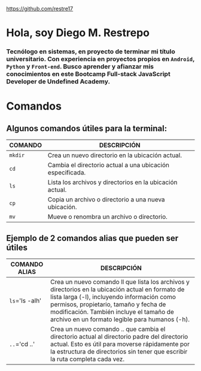 https://github.com/restre17

# Hola, soy Diego M. Restrepo

### Tecnólogo en sistemas, en proyecto de terminar mi título universitario. Con experiencia en proyectos propios en `Android`, `Python` y `Front-end`. Busco aprender y afianzar mis conocimientos en este Bootcamp Full-stack JavaScript Developer de Undefined Academy.

# Comandos

## Algunos comandos útiles para la terminal:

| COMANDO | DESCRIPCIÓN |
| ------- | ----------- |
| `mkdir` | Crea un nuevo directorio en la ubicación actual. |
| `cd` | Cambia el directorio actual a una ubicación especificada. |
| `ls` | Lista los archivos y directorios en la ubicación actual. |
| `cp` | Copia un archivo o directorio a una nueva ubicación. |
| `mv` | Mueve o renombra un archivo o directorio. |

## Ejemplo de 2 comandos alias que pueden ser útiles

| COMANDO ALIAS | DESCRIPCIÓN |
| ------------ | ----------- |
| `ls`='ls -alh'  | Crea un nuevo comando ll que lista los archivos y directorios en la ubicación actual en formato de lista larga (-l), incluyendo información como permisos, propietario, tamaño y fecha de modificación. También incluye el tamaño de archivo en un formato legible para humanos (-h). |
| `..`='cd ..'    | Crea un nuevo comando .. que cambia el directorio actual al directorio padre del directorio actual. Esto es útil para moverse rápidamente por la estructura de directorios sin tener que escribir la ruta completa cada vez. |